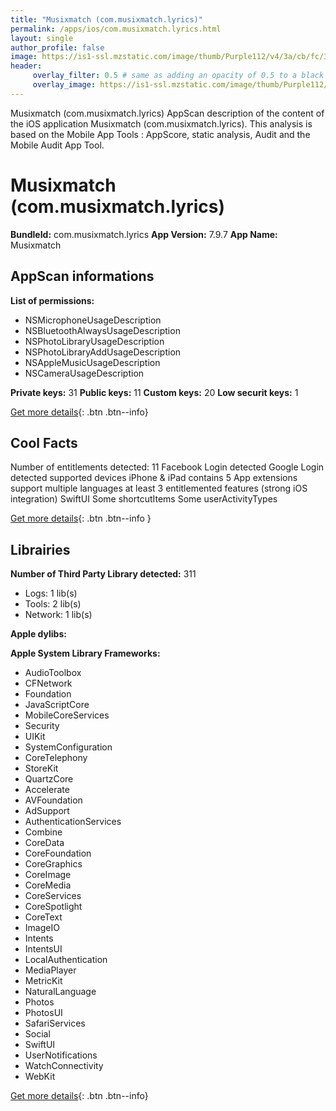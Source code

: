 ```yaml
---
title: "Musixmatch (com.musixmatch.lyrics)"
permalink: /apps/ios/com.musixmatch.lyrics.html
layout: single
author_profile: false
image: https://is1-ssl.mzstatic.com/image/thumb/Purple112/v4/3a/cb/fc/3acbfc54-3267-c3cb-d99d-f62b2c933402/AppIcon-0-1x_U007emarketing-0-7-0-85-220.png/512x512bb.jpg
header: 
     overlay_filter: 0.5 # same as adding an opacity of 0.5 to a black background
     overlay_image: https://is1-ssl.mzstatic.com/image/thumb/Purple112/v4/3a/cb/fc/3acbfc54-3267-c3cb-d99d-f62b2c933402/AppIcon-0-1x_U007emarketing-0-7-0-85-220.png/512x512bb.jpg
---
```

Musixmatch (com.musixmatch.lyrics) AppScan description of the content of the iOS application Musixmatch (com.musixmatch.lyrics). This analysis is based on the Mobile App Tools : AppScore, static analysis, Audit and the Mobile Audit App Tool.

# Musixmatch (com.musixmatch.lyrics)

**BundleId:** com.musixmatch.lyrics
**App Version:** 7.9.7
**App Name:** Musixmatch


## AppScan informations 

**List of permissions:** 
- NSMicrophoneUsageDescription
- NSBluetoothAlwaysUsageDescription
- NSPhotoLibraryUsageDescription
- NSPhotoLibraryAddUsageDescription
- NSAppleMusicUsageDescription
- NSCameraUsageDescription
  
  
**Private keys:** 31
**Public keys:** 11
**Custom keys:** 20
**Low securit keys:** 1
  
[Get more details](/pricing.html){: .btn .btn--info}

## Cool Facts

Number of entitlements detected: 11
Facebook Login detected
Google Login detected
supported devices iPhone & iPad
contains 5 App extensions
support multiple languages
at least 3 entitlemented features (strong iOS integration)
SwiftUI
Some shortcutItems 
Some userActivityTypes
  
[Get more details](/pricing.html){: .btn .btn--info }

## Librairies 
**Number of Third Party Library detected:** 311
- Logs: 1 lib(s)
- Tools: 2 lib(s)
- Network: 1 lib(s)


**Apple dylibs:**


**Apple System Library Frameworks:**
- AudioToolbox
- CFNetwork
- Foundation
- JavaScriptCore
- MobileCoreServices
- Security
- UIKit
- SystemConfiguration
- CoreTelephony
- StoreKit
- QuartzCore
- Accelerate
- AVFoundation
- AdSupport
- AuthenticationServices
- Combine
- CoreData
- CoreFoundation
- CoreGraphics
- CoreImage
- CoreMedia
- CoreServices
- CoreSpotlight
- CoreText
- ImageIO
- Intents
- IntentsUI
- LocalAuthentication
- MediaPlayer
- MetricKit
- NaturalLanguage
- Photos
- PhotosUI
- SafariServices
- Social
- SwiftUI
- UserNotifications
- WatchConnectivity
- WebKit


  
[Get more details](/pricing.html){: .btn .btn--info}

